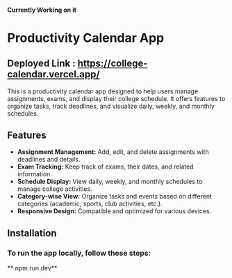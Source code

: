 #### Currently Working on it 
# Productivity Calendar App

## Deployed Link : https://college-calendar.vercel.app/

This is a productivity calendar app designed to help users manage assignments, exams, and display their college schedule. It offers features to organize tasks, track deadlines, and visualize daily, weekly, and monthly schedules.

## Features

- **Assignment Management:** Add, edit, and delete assignments with deadlines and details.
- **Exam Tracking:** Keep track of exams, their dates, and related information.
- **Schedule Display:** View daily, weekly, and monthly schedules to manage college activities.
- **Category-wise View:** Organize tasks and events based on different categories (academic, sports, club activities, etc.).
- **Responsive Design:** Compatible and optimized for various devices.

## Installation

### To run the app locally, follow these steps:
** npm run dev**
